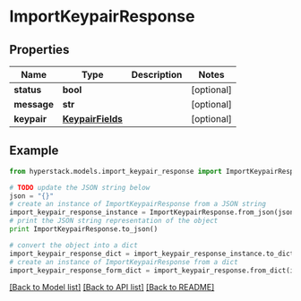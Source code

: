 # ImportKeypairResponse


## Properties

Name | Type | Description | Notes
------------ | ------------- | ------------- | -------------
**status** | **bool** |  | [optional] 
**message** | **str** |  | [optional] 
**keypair** | [**KeypairFields**](KeypairFields.md) |  | [optional] 

## Example

```python
from hyperstack.models.import_keypair_response import ImportKeypairResponse

# TODO update the JSON string below
json = "{}"
# create an instance of ImportKeypairResponse from a JSON string
import_keypair_response_instance = ImportKeypairResponse.from_json(json)
# print the JSON string representation of the object
print ImportKeypairResponse.to_json()

# convert the object into a dict
import_keypair_response_dict = import_keypair_response_instance.to_dict()
# create an instance of ImportKeypairResponse from a dict
import_keypair_response_form_dict = import_keypair_response.from_dict(import_keypair_response_dict)
```
[[Back to Model list]](../README.md#documentation-for-models) [[Back to API list]](../README.md#documentation-for-api-endpoints) [[Back to README]](../README.md)


